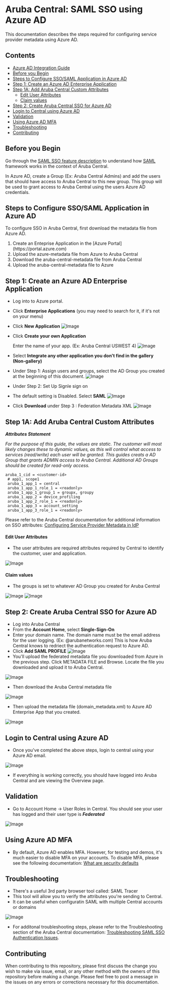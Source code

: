 # Aruba Central: SAML SSO using Azure AD 


This documentation describes the steps required for configuring service provider metadata using Azure AD.

<!-- prettier-ignore-start -->
## Contents

- [Azure AD Integration Guide](#azure-ad-integration-guide)
- [Before you Begin](#before-you-begin)
- [Steps to Configure SSO/SAML Application in Azure AD](#steps-to-configure-sso-saml-application-in-azure-ad)
- [Step 1: Create an Azure AD Enterprise Application](#step-1--create-an-azure-ad-enterprise-application)
- [Step 1A: Add Aruba Central Custom Attributes](#step-1a--add-aruba-central-custom-attributes)
  - [Edit User Attributes](#edit-user-attributes)
  - [Claim values](#claim-values)
- [Step 2: Create Aruba Central SSO for Azure AD](#step-2--create-aruba-central-sso-for-azure-ad)
- [Login to Central using Azure AD](#login-to-central-using-azure-ad)
- [Validation](#validation)
- [Using Azure AD MFA](#using-azure-ad-mfa)
- [Troubleshooting](#troubleshooting)
- [Contributing](#contributing)
<!-- prettier-ignore-end -->

## Before you Begin

Go through the [SAML SSO feature description](https://help.central.arubanetworks.com/2.5.3/documentation/online_help/content/nms/user-mgmt/saml-profile-conf.htm?Highlight=SSO) to understand how [SAML](https://help.central.arubanetworks.com/2.5.3/documentation/online_help/content/nms/user-mgmt/saml-profile-conf.htm?Highlight=SSO) framework works in the context of Aruba Central.

In Azure AD, create a Group (Ex: Aruba Central Admins) and add the users that should have access to Aruba Central to this new group. This group will be used to grant access to Aruba Central using the users Azure AD credentials.

## Steps to Configure SSO/SAML Application in Azure AD
To configure SSO in Aruba Central, first download the metadata file from Azure AD.


<ol>
<li>Create an Enteprise Application in the [Azure Portal](https://portal.azure.com)</li>
<li>Upload the azure-metadata file from Azure to Aruba Central</li>
<li>Download the aruba-central-metadata file from Aruba Central</li>
<li>Upload the aruba-central-metadata file to Azure </li>
</ol>


## Step 1: Create an Azure AD Enterprise Application

* Log into to Azure portal.

* Click **Enterprise Applications** (you may need to search for it, if it's not on your menu)

* Click **New Application**
![Image](images/new_app.png)

* Click **Create your own Application**
  
  Enter the name of your app. (Ex: Aruba Central USWEST 4)
![Image](images/create_app.png)
* Select **Integrate any other application you don't find in the gallery (Non-gallery)**
* Under Step 1: Assign users and groups, select the AD Group you created at the beginning of this document.
![Image](images/AssignUsersGroups.png)
* Under Step 2: Set Up Signle sign on
* The default setting is Disabled. Select **SAML** 
![Image](images/select-saml.png)
* Click **Download** under Step 3 : Federation Metadata XML
![Image](images/azure-download-metadata.png)


## Step 1A: Add Aruba Central Custom Attributes
***Attributes Statement***

*For the purpose of this guide, the values are static. The customer will most likely changes these to dynamic values, as this will 
control what access to services (read/write) each user will be granted. This guides creats a AD Group that grants ADMIN access to Aruba Central. Additional AD Groups should be created for read-only access.*

```
aruba_1_cid = <customer-id>  
 # app1, scope1 
 aruba_1_app_1 = central 
 aruba_1_app_1_role_1 = <readonly> 
 aruba_1_app_1_group_1 = groupx, groupy 
 aruba_1_app_2 = device_profiling 
 aruba_1_app_2_role_1 = <readonly> 
 aruba_1_app_3 = account_setting 
 aruba_1_app_3_role_1 = <readonly> 
```

Please refer to the Aruba Central documentation for additional information on SSO attributes: [Configuring Service Provider Metadata in IdP](https://help.central.arubanetworks.com/2.5.3/documentation/online_help/content/nms/user-mgmt/conf-idp-attributes.htm)


#### Edit User Attributes
* The user attributes are required attributes required by Central to identify the customer, user and application.

![Image](images/azure-user-attributes.png)

#### Claim values

* The groups is set to whatever AD Group you created for Aruba Central

![Image](images/azure-user-attributes-claim.png)
![Image](images/azure-user-attributes-claim-cid.png)


## Step 2: Create Aruba Central SSO for Azure AD

* Log into Aruba Central
* From the **Account Home**, select **Single-Sign-On**
* Enter your domain name. The domain name must be the email address for the user logging. (Ex: @arubanetworks.com) This is how Aruba Central knows to redriect the authentication request to Azure AD.
* Click **Add SAML PROFILE**
 ![Image](images/central-create-sso.png)
* You'll upload the federated metadata file you downloaded from Azure in the previous step. Click METADATA FILE and Browse. Locate the file you downloaded and upload it to Aruba Central. 

![Image](images/azure-browse-metadata.png)




* Then download the Aruba Central metadata file

![Image](images/central-metadata-xml.png)

* Then upload the metadata file (domain_metadata.xml) to Azure AD Enterprise App that you created.

![Image](images/upload-central-metadata-to-azure.png)





## Login to Central using Azure AD
* Once you've completed the above steps, login to central using your Azure AD email.


![Image](images/azure-sso-login.png)

* If everything is working correctly, you should have logged into Aruba Central and are viewing the Overview page.


## Validation
* Go to Account Home -> User Roles in Central.
You should see your user has logged and their user type is ***Federated***

![Image](images/central-user-is-federated.png)

## Using Azure AD MFA
* By default, Azure AD enables MFA. However, for testing and demos, it's much easier to disable MFA on your accounts. To disable MFA, please see the following documentation: [What are security defaults](https://docs.microsoft.com/en-us/azure/active-directory/fundamentals/concept-fundamentals-security-defaults)


## Troubleshooting
* There's a useful 3rd party browser tool called: SAML Tracer
* This tool will allow you to verify the attributes you're sending to Central.
* It can be useful when configuratin SAML with multiple Central accounts or domains

![Image](images/firefox-saml-tracer.png)

* For additonal troubleshooting steps, please refer to the Troubleshooting section of the Aruba Central documentation: [Troubleshooting SAML SSO Authentication Issues](https://help.central.arubanetworks.com/2.5.3/documentation/online_help/content/nms/user-mgmt/trblsht-saml.htm). 

## Contributing

When contributing to this repository, please first discuss the change you wish to make via issue,
email, or any other method with the owners of this repository before making a change. 
Please feel free to post a message in the issues on any errors or corrections necessary for this documentation.



